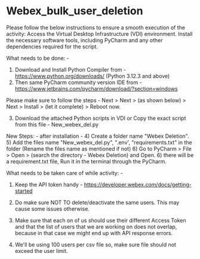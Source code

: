 # Webex_bulk_user_deletion

Please follow the below instructions to ensure a smooth execution of the activity:
Access the Virtual Desktop Infrastructure (VDI) environment.
Install the necessary software tools, including PyCharm and any other dependencies required for the script.
 
What needs to be done: - 
 
1) Download and Install Python Compiler from - https://www.python.org/downloads/ (Python 3.12.3 and above)
2) Then same PyCharm community version IDE from - https://www.jetbrains.com/pycharm/download/?section=windows
 
Please make sure to follow the steps - Next > Next > (as shown below) > Next > Install > (let it complete) > Reboot now.
 

 
3) Download the attached Python scripts in VDI or Copy the exact script from this file - New_webex_del.py

New Steps: - after installation - 
4) Create a folder name "Webex Deletion".
5) Add the files name "New_webex_del.py", ".env', "requirements.txt" in the folder (Rename the files name as mentioned if not)
6) Go to PyCharm > File > Open > (search the directory - Webex Deletion) and Open.
6) there will be a requirement.txt file, Run it in the terminal through the PyCharm.
 
What needs to be taken care of while activity: - 
 
1) Keep the API token handy - https://developer.webex.com/docs/getting-started

 
2) Do make sure NOT TO delete/deactivate the same users. This may cause some issues otherwise.
3) Make sure that each on of us should use their different Access Token and that the list of users that we are working on does not overlap, because in that case we might end up with API response errors.
4) We'll be using 100 users per csv file so, make sure file should not exceed the user limit.
